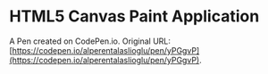 # HTML5 Canvas Paint Application

A Pen created on CodePen.io. Original URL: [https://codepen.io/alperentalaslioglu/pen/yPGgvP](https://codepen.io/alperentalaslioglu/pen/yPGgvP).

